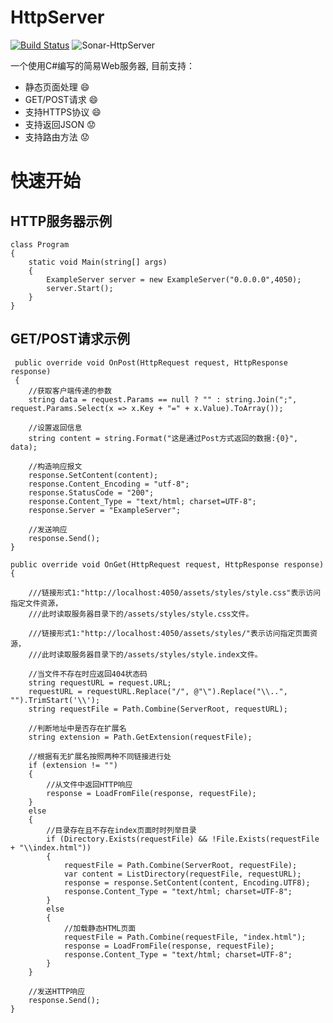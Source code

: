# HttpServer
[![Build Status](https://www.travis-ci.org/qinyuanpei/HttpServer.svg?branch=master)](https://www.travis-ci.org/qinyuanpei/HttpServer)
![Sonar-HttpServer](https://sonarcloud.io/api/project_badges/quality_gate?project=Sonar-HttpServer)

一个使用C#编写的简易Web服务器, 目前支持：
* 静态页面处理 :smile:
* GET/POST请求 :smile:
* 支持HTTPS协议 :smile:
* 支持返回JSON :worried:
* 支持路由方法 :worried:

# 快速开始

## HTTP服务器示例
```
class Program
{
    static void Main(string[] args)
    {
        ExampleServer server = new ExampleServer("0.0.0.0",4050);
        server.Start();
    }
}
```

## GET/POST请求示例
```
 public override void OnPost(HttpRequest request, HttpResponse response)
 {
    //获取客户端传递的参数
    string data = request.Params == null ? "" : string.Join(";", request.Params.Select(x => x.Key + "=" + x.Value).ToArray());

    //设置返回信息
    string content = string.Format("这是通过Post方式返回的数据:{0}", data);

    //构造响应报文
    response.SetContent(content);
    response.Content_Encoding = "utf-8";
    response.StatusCode = "200";
    response.Content_Type = "text/html; charset=UTF-8";
    response.Server = "ExampleServer";

    //发送响应
    response.Send();
}

public override void OnGet(HttpRequest request, HttpResponse response)
{

    ///链接形式1:"http://localhost:4050/assets/styles/style.css"表示访问指定文件资源，
    ///此时读取服务器目录下的/assets/styles/style.css文件。

    ///链接形式1:"http://localhost:4050/assets/styles/"表示访问指定页面资源，
    ///此时读取服务器目录下的/assets/styles/style.index文件。

    //当文件不存在时应返回404状态码
    string requestURL = request.URL;
    requestURL = requestURL.Replace("/", @"\").Replace("\\..", "").TrimStart('\\');
    string requestFile = Path.Combine(ServerRoot, requestURL);

    //判断地址中是否存在扩展名
    string extension = Path.GetExtension(requestFile);

    //根据有无扩展名按照两种不同链接进行处
    if (extension != "")
    {
        //从文件中返回HTTP响应
        response = LoadFromFile(response, requestFile);
    } 
    else
    {
        //目录存在且不存在index页面时时列举目录
        if (Directory.Exists(requestFile) && !File.Exists(requestFile + "\\index.html"))
        {
            requestFile = Path.Combine(ServerRoot, requestFile);
            var content = ListDirectory(requestFile, requestURL);
            response = response.SetContent(content, Encoding.UTF8);
            response.Content_Type = "text/html; charset=UTF-8";
        } 
        else
        {
            //加载静态HTML页面
            requestFile = Path.Combine(requestFile, "index.html");
            response = LoadFromFile(response, requestFile);
            response.Content_Type = "text/html; charset=UTF-8";
        }
    }

    //发送HTTP响应
    response.Send();
}
```




